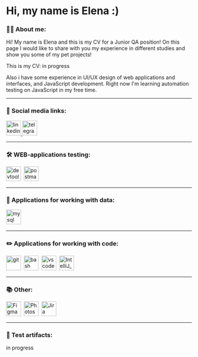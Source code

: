 # Hi, my name is Elena :)

### 👨‍💻 About me:

Hi! My name is Elena and this is my CV for a Junior QA position! On this page I would like to share with you my experience in different studies and show you some of my pet projects!

This is my CV: in progress

Also i have some experience in UI/UX design of web applications and interfaces, and JavaScript development. Right now I'm learning automation testing on JavaScript in my free time.

---

### 🤝 Social media links:

  <div id="badges">
    <a href="https://www.linkedin.com/in/elena-gitarina/" target="_blank">
      <img src="https://upload.wikimedia.org/wikipedia/commons/thumb/8/81/LinkedIn_icon.svg/2048px-LinkedIn_icon.svg.png" width="40" height="40" alt="linkedin" />
    </a>
    <a href="https://t.me/umbralmoon" target="_blank">
      <img src="https://upload.wikimedia.org/wikipedia/commons/thumb/8/82/Telegram_logo.svg/2048px-Telegram_logo.svg.png" width="40" height="40" alt="telegram" />
    </a>
  </div>

---

### 🛠 WEB-applications testing:

<div>
  <img src="https://d33wubrfki0l68.cloudfront.net/38b5c953a4667366685d55db55d057c86db1fc54/a0fdc/static/acae6b24d940347661ca901ea07f47c1/chrome-dev-logo-icon.png" title="devtools" alt="devtools" width="40" height="40"/>&nbsp
  <img src="https://seeklogo.com/images/P/postman-logo-0087CA0D15-seeklogo.com.png" title="postman" alt="postman" width="40" height="40"/>&nbsp
</div>

---

### 💾 Applications for working with data:

<div>
  <img src="https://cdn.jsdelivr.net/gh/devicons/devicon/icons/mysql/mysql-original.svg" title="mysql" alt="mysql" width="40" height="40"/>&nbsp
</div>

---

### ✏️ Applications for working with code:

<div>
  <img src="https://cdn.jsdelivr.net/gh/devicons/devicon/icons/git/git-original.svg" title="git" alt="git" width="40" height="40"/>&nbsp
  <img src="https://upload.wikimedia.org/wikipedia/commons/thumb/4/4b/Bash_Logo_Colored.svg/1024px-Bash_Logo_Colored.svg.png?20180723054350" title="bash" alt="bash" width="40" height="40"/>&nbsp
  <img src="https://cdn.jsdelivr.net/gh/devicons/devicon/icons/vscode/vscode-original.svg" title="vscode" alt="vscode" width="40" height="40"/>&nbsp
  <img src="https://upload.wikimedia.org/wikipedia/commons/thumb/9/9c/IntelliJ_IDEA_Icon.svg/512px-IntelliJ_IDEA_Icon.svg.png" title="IntelliJ_IDEA" alt="IntelliJ_IDEA" width="40" height="40"/>&nbsp
</div>

---

### 📚 Other:
<div>
<img src="https://cdn.sanity.io/images/599r6htc/localized/46a76c802176eb17b04e12108de7e7e0f3736dc6-1024x1024.png?w=804&h=804&q=75&fit=max&auto=format" title="Figma" alt="Figma" width="40" height="40"/>&nbsp
<img src="https://upload.wikimedia.org/wikipedia/commons/thumb/a/af/Adobe_Photoshop_CC_icon.svg/2101px-Adobe_Photoshop_CC_icon.svg.png" title="Photoshop" alt="Photoshop" width="40" height="40"/>&nbsp
<img src="https://encrypted-tbn0.gstatic.com/images?q=tbn:ANd9GcRzMBlC53RmPccg8Z04qM9RzGuNMEDWOOwPZYDglvYuWld-J3UZoSHkGTnRAvanTv03hk4&usqp=CAU" title="Jira" alt="Jira" width="40" height="40"/>&nbsp
</div>

---

### 📁 Test artifacts:

<div>
in progress
</div>
